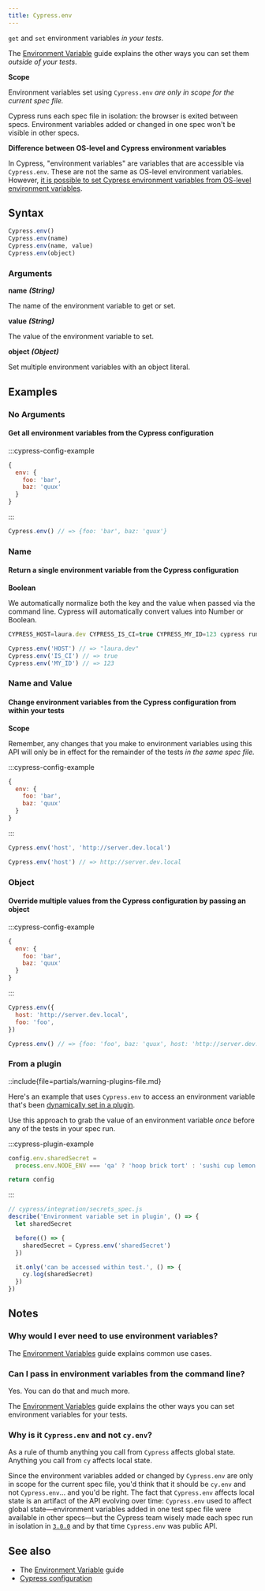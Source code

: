 ```yaml
---
title: Cypress.env
---
```


`get` and `set` environment variables _in your tests_.

<Alert type="info">

The [Environment Variable](/guides/guides/environment-variables) guide explains
the other ways you can set them _outside of your tests_.

</Alert>

<Alert type="warning">

<strong class="alert-header">Scope</strong>

Environment variables set using `Cypress.env` _are only in scope for the current
spec file._

Cypress runs each spec file in isolation: the browser is exited between specs.
Environment variables added or changed in one spec won't be visible in other
specs.

</Alert>

<Alert type="warning">

<strong class="alert-header">Difference between OS-level and Cypress environment
variables</strong>

In Cypress, "environment variables" are variables that are accessible via
`Cypress.env`. These are not the same as OS-level environment variables.
However,
[it is possible to set Cypress environment variables from OS-level environment variables](/guides/guides/environment-variables.html#Option-3-CYPRESS).

</Alert>

## Syntax

```javascript
Cypress.env()
Cypress.env(name)
Cypress.env(name, value)
Cypress.env(object)
```

### Arguments

**<Icon name="angle-right"></Icon> name** **_(String)_**

The name of the environment variable to get or set.

**<Icon name="angle-right"></Icon> value** **_(String)_**

The value of the environment variable to set.

**<Icon name="angle-right"></Icon> object** **_(Object)_**

Set multiple environment variables with an object literal.

## Examples

### No Arguments

#### Get all environment variables from the Cypress configuration

:::cypress-config-example

```js
{
  env: {
    foo: 'bar',
    baz: 'quux'
  }
}
```

:::

```javascript
Cypress.env() // => {foo: 'bar', baz: 'quux'}
```

### Name

#### Return a single environment variable from the Cypress configuration

<Alert type="warning">

<strong class="alert-header">Boolean</strong>

We automatically normalize both the key and the value when passed via the
command line. Cypress will automatically convert values into Number or Boolean.

</Alert>

```javascript
CYPRESS_HOST=laura.dev CYPRESS_IS_CI=true CYPRESS_MY_ID=123 cypress run
```

```javascript
Cypress.env('HOST') // => "laura.dev"
Cypress.env('IS_CI') // => true
Cypress.env('MY_ID') // => 123
```

### Name and Value

#### Change environment variables from the Cypress configuration from within your tests

<Alert type="warning">

<strong class="alert-header">Scope</strong>

Remember, any changes that you make to environment variables using this API will
only be in effect for the remainder of the tests _in the same spec file._

</Alert>

:::cypress-config-example

```js
{
  env: {
    foo: 'bar',
    baz: 'quux'
  }
}
```

:::

```javascript
Cypress.env('host', 'http://server.dev.local')

Cypress.env('host') // => http://server.dev.local
```

### Object

#### Override multiple values from the Cypress configuration by passing an object

:::cypress-config-example

```js
{
  env: {
    foo: 'bar',
    baz: 'quux'
  }
}
```

:::

```javascript
Cypress.env({
  host: 'http://server.dev.local',
  foo: 'foo',
})

Cypress.env() // => {foo: 'foo', baz: 'quux', host: 'http://server.dev.local'}
```

### From a plugin

::include{file=partials/warning-plugins-file.md}

Here's an example that uses `Cypress.env` to access an environment variable
that's been
[dynamically set in a plugin](/guides/guides/environment-variables#Option-5-Plugins).

Use this approach to grab the value of an environment variable _once_ before any
of the tests in your spec run.

:::cypress-plugin-example

```js
config.env.sharedSecret =
  process.env.NODE_ENV === 'qa' ? 'hoop brick tort' : 'sushi cup lemon'

return config
```

:::

```js
// cypress/integration/secrets_spec.js
describe('Environment variable set in plugin', () => {
  let sharedSecret

  before(() => {
    sharedSecret = Cypress.env('sharedSecret')
  })

  it.only('can be accessed within test.', () => {
    cy.log(sharedSecret)
  })
})
```

## Notes

### Why would I ever need to use environment variables?

The [Environment Variables](/guides/guides/environment-variables) guide explains
common use cases.

### Can I pass in environment variables from the command line?

Yes. You can do that and much more.

The [Environment Variables](/guides/guides/environment-variables) guide explains
the other ways you can set environment variables for your tests.

### Why is it `Cypress.env` and not `cy.env`?

As a rule of thumb anything you call from `Cypress` affects global state.
Anything you call from `cy` affects local state.

Since the environment variables added or changed by `Cypress.env` are only in
scope for the current spec file, you'd think that it should be `cy.env` and not
`Cypress.env`&hellip; and you'd be right. The fact that `Cypress.env` affects
local state is an artifact of the API evolving over time: `Cypress.env` used to
affect global state&mdash;environment variables added in one test spec file were
available in other specs&mdash;but the Cypress team wisely made each spec run in
isolation in [`3.0.0`](/guides/references/changelog#3-0-0) and by that time
`Cypress.env` was public API.

## See also

- The [Environment Variable](/guides/guides/environment-variables) guide
- [Cypress configuration](/guides/references/configuration)

